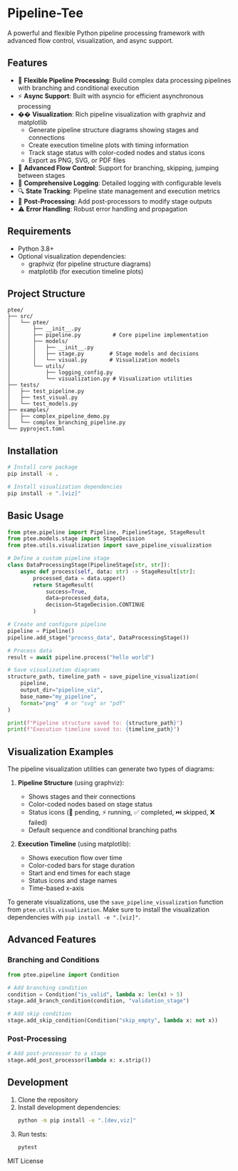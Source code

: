 # Pipeline-Tee

A powerful and flexible Python pipeline processing framework with advanced flow control, visualization, and async support.

## Features

- 🔄 **Flexible Pipeline Processing**: Build complex data processing pipelines with branching and conditional execution
- ⚡ **Async Support**: Built with asyncio for efficient asynchronous processing
- �� **Visualization**: Rich pipeline visualization with graphviz and matplotlib
  - Generate pipeline structure diagrams showing stages and connections
  - Create execution timeline plots with timing information
  - Track stage status with color-coded nodes and status icons
  - Export as PNG, SVG, or PDF files
- 🔀 **Advanced Flow Control**: Support for branching, skipping, jumping between stages
- 📝 **Comprehensive Logging**: Detailed logging with configurable levels
- 🔍 **State Tracking**: Pipeline state management and execution metrics
- 🎯 **Post-Processing**: Add post-processors to modify stage outputs
- ⚠️ **Error Handling**: Robust error handling and propagation

## Requirements

- Python 3.8+
- Optional visualization dependencies:
  - graphviz (for pipeline structure diagrams)
  - matplotlib (for execution timeline plots)

## Project Structure

```text
ptee/
├── src/
│   └── ptee/
│       ├── __init__.py
│       ├── pipeline.py          # Core pipeline implementation
│       ├── models/
│       │   ├── __init__.py
│       │   ├── stage.py        # Stage models and decisions
│       │   └── visual.py       # Visualization models
│       └── utils/
│           ├── logging_config.py
│           └── visualization.py # Visualization utilities
├── tests/
│   ├── test_pipeline.py
│   ├── test_visual.py
│   └── test_models.py
├── examples/
│   ├── complex_pipeline_demo.py
│   └── complex_branching_pipeline.py
└── pyproject.toml
```

## Installation

```bash
# Install core package
pip install -e .

# Install visualization dependencies
pip install -e ".[viz]"
```

## Basic Usage

```python
from ptee.pipeline import Pipeline, PipelineStage, StageResult
from ptee.models.stage import StageDecision
from ptee.utils.visualization import save_pipeline_visualization

# Define a custom pipeline stage
class DataProcessingStage(PipelineStage[str, str]):
    async def process(self, data: str) -> StageResult[str]:
        processed_data = data.upper()
        return StageResult(
            success=True,
            data=processed_data,
            decision=StageDecision.CONTINUE
        )

# Create and configure pipeline
pipeline = Pipeline()
pipeline.add_stage("process_data", DataProcessingStage())

# Process data
result = await pipeline.process("hello world")

# Save visualization diagrams
structure_path, timeline_path = save_pipeline_visualization(
    pipeline,
    output_dir="pipeline_viz",
    base_name="my_pipeline",
    format="png"  # or "svg" or "pdf"
)

print(f"Pipeline structure saved to: {structure_path}")
print(f"Execution timeline saved to: {timeline_path}")
```

## Visualization Examples

The pipeline visualization utilities can generate two types of diagrams:

1. **Pipeline Structure** (using graphviz):
   - Shows stages and their connections
   - Color-coded nodes based on stage status
   - Status icons (🔄 pending, ⚡ running, ✅ completed, ⏭️ skipped, ❌ failed)
   - Default sequence and conditional branching paths

2. **Execution Timeline** (using matplotlib):
   - Shows execution flow over time
   - Color-coded bars for stage duration
   - Start and end times for each stage
   - Status icons and stage names
   - Time-based x-axis

To generate visualizations, use the `save_pipeline_visualization` function from `ptee.utils.visualization`. Make sure to install the visualization dependencies with `pip install -e ".[viz]"`.

## Advanced Features

### Branching and Conditions

```python
from ptee.pipeline import Condition

# Add branching condition
condition = Condition("is_valid", lambda x: len(x) > 5)
stage.add_branch_condition(condition, "validation_stage")

# Add skip condition
stage.add_skip_condition(Condition("skip_empty", lambda x: not x))
```

### Post-Processing

```python
# Add post-processor to a stage
stage.add_post_processor(lambda x: x.strip())
```

## Development

1. Clone the repository
2. Install development dependencies:
   ```bash
   python -m pip install -e ".[dev,viz]"
   ```
3. Run tests:
   ```bash
   pytest
   ```

MIT License
